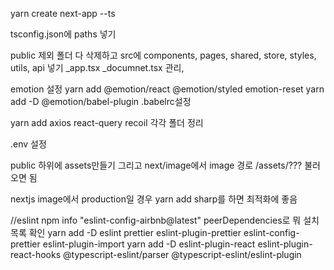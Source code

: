 yarn create next-app <project-name> --ts

tsconfig.json에 paths 넣기

public 제외 폴더 다 삭제하고 src에
components, pages, shared, store, styles, utils, api 넣기
\_app.tsx \_documnet.tsx 관리,

emotion 설정
yarn add @emotion/react @emotion/styled emotion-reset
yarn add -D @emotion/babel-plugin
.babelrc설정

yarn add axios react-query recoil
각각 폴더 정리

.env 설정

public 하위에 assets만들기 그리고 next/image에서 image 경로 /assets/??? 불러오면 됨

nextjs image에서 production일 경우 yarn add sharp를 하면 최적화에 좋음

//eslint
npm info "eslint-config-airbnb@latest" peerDependencies로 뭐 설치 목록 확인
yarn add -D eslint prettier eslint-plugin-prettier eslint-config-prettier eslint-plugin-import
yarn add -D eslint-plugin-react eslint-plugin-react-hooks @typescript-eslint/parser @typescript-eslint/eslint-plugin
